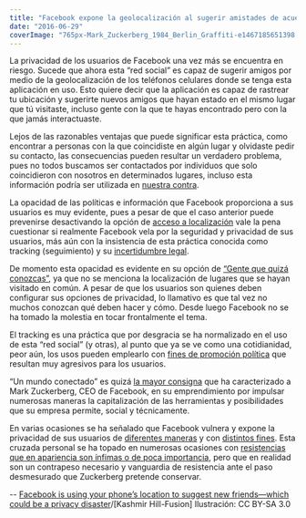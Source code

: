 ```yaml
---
title: "Facebook expone la geolocalización al sugerir amistades de acuerdo con la ubicación de tu teléfono"
date: "2016-06-29"
coverImage: "765px-Mark_Zuckerberg_1984_Berlin_Graffiti-e1467185651398.jpg"
---
```


La privacidad de los usuarios de Facebook una vez más se encuentra en riesgo. Sucede que ahora esta “red social” es capaz de sugerir amigos por medio de la geolocalización de los teléfonos celulares donde se tenga esta aplicación en uso. Esto quiere decir que la aplicación es capaz de rastrear tu ubicación y sugerirte nuevos amigos que hayan estado en el mismo lugar que tú visitaste, incluso gente con la que te hayas encontrado pero con la que jamás interactuaste.

Lejos de las razonables ventajas que puede significar esta práctica, como encontrar a personas con la que coincidiste en algún lugar y olvidaste pedir su contacto, las consecuencias pueden resultar un verdadero problema, pues no todos buscamos ser contactados por individuos que solo coincidieron con nosotros en determinados lugares, incluso esta información podría ser utilizada en [nuestra contra](http://www.elcosmografo.net/geo-fencing-y-telefonia-movil-un-campo-de-pelea-politica/).

La opacidad de las políticas e información que Facebook proporciona a sus usuarios es muy evidente, pues a pesar de que el caso anterior puede prevenirse desactivando la opción de [acceso a localización](https://i0.wp.com/fusion.net/wp-content/uploads/2016/06/facebook-location-access.png?resize=740%2C520&quality=80&strip=all) vale la pena cuestionar si realmente Facebook vela por la seguridad y privacidad de sus usuarios, más aún con la insistencia de esta práctica conocida como tracking (seguimiento) y su [incertidumbre legal](https://www.theguardian.com/technology/2015/mar/31/facebook-tracks-all-visitors-breaching-eu-law-report).

De momento esta opacidad es evidente en su opción de [“Gente que quizá conozcas”](https://www.facebook.com/help/501283333222485/), ya que no se menciona la localización de lugares que se hayan visitado en común. A pesar de que los usuarios son quienes deben configurar sus opciones de privacidad, lo llamativo es que tal vez no muchos conozcan qué deben hacer y cómo. Desde luego Facebook no se ha tomado la molestia en tocar frontalmente el tema.

El tracking es una práctica que por desgracia se ha normalizado en el uso de esta “red social” (y otras), al punto que ya se ve como una cotidianidad, peor aún, los usos pueden emplearlo con [fines de promoción política](http://uproxx.com/technology/ted-cruz-app/) que resultan muy agresivos para los usuarios.

“Un mundo conectado” es quizá [la mayor consigna](http://tech.firstpost.com/news-analysis/facebooks-mission-is-to-connect-everyone-to-the-world-mark-zuckerberg-at-mwc-2016-300749.html) que ha caracterizado a Mark Zuckerberg, CEO de Facebook, en su emprendimiento por impulsar numerosas maneras la capitalización de las herramientas y posibilidades que su empresa permite, social y técnicamente.

En varias ocasiones se ha señalado que Facebook vulnera y expone la privacidad de sus usuarios de [diferentes maneras](http://www.elcosmografo.net/policia-de-belgica-alerta-a-sus-ciudadanxs-no-utilizar-reacciones-en-facebook/) y con [distintos fines](https://info.internet.org/en/story/free-basics-from-internet-org/). Esta cruzada personal se ha topado en numerosas ocasiones con [resistencias que en apariencia son ínfimas o de poca importancia](http://www.thedailybeast.com/articles/2016/02/09/india-rejects-facebook-s-free-internet.html), pero que en realidad son un contrapeso necesario y vanguardia de resistencia ante el paso desmesurado que Zuckerberg pretende conservar.

\-- [Facebook is using your phone’s location to suggest new friends—which could be a privacy disaster](http://fusion.net/story/319108/facebook-phone-location-friend-suggestions/)/\[Kashmir Hill-Fusion\] Ilustración: CC BY-SA 3.0
